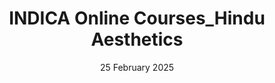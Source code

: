 ---
title: INDICA Online Courses_Hindu Aesthetics
date: 25 February 2025
link: https://indica.courses/enroll/cohort/hindu-aesthetics-an-introduction/
description: Hindu Aesthetics offers a comprehensive exploration of the unique and rich aesthetic sciences developed in the Hindu tradition!
---